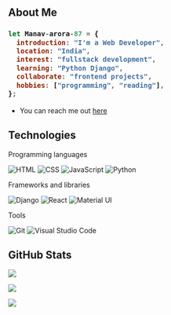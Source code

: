<!-- <img src="./assets/Hello.gif" width="100%"> -->

<br>

<!-- <p align="center">
  <a href='https://hashnode.com/@arshWebDev' target="_blank" rel="noreferrer">
    <img src="https://img.shields.io/badge/-hashnode-blue?style=for-the-badge&logo=hashnode" />
  </a>
  <a href='https://twitter.com/arshWebDev' target="_blank" rel="noreferrer">
    <img src="https://img.shields.io/badge/-twitter-white?style=for-the-badge&logo=twitter" />
  </a>
</p> -->
<!-- 
<p align="center">
  <a href="https://www.twitter.com/arshWebDev" target="_blank" rel="noreferrer">
    <img src="https://img.shields.io/twitter/follow/arshWebDev?logo=twitter&style=for-the-badge&color=3382ed&labelColor=0d1117" />
  </a>
  <a href="https://www.github.com/arshWebDev" target="_blank" rel="noreferrer">
    <img src="https://img.shields.io/github/followers/arshWebDev?logo=github&style=for-the-badge&color=3382ed&labelColor=0d1117" />
  </a>
</p> -->


## About Me

<h3>

```js
let Manav-arora-87 = {
  introduction: "I'm a Web Developer",
  location: "India",
  interest: "fullstack development",
  learning: "Python Django",
  collaborate: "frontend projects",
  hobbies: ["programming", "reading"],
};
```

</h3>

- You can reach me out [here][bio.link]

## Technologies

Programming languages

<p>
  <img alt="HTML" src="https://img.shields.io/badge/HTML-E34F26.svg?logo=html5&logoColor=white">
  <img alt="CSS" src="https://img.shields.io/badge/CSS-1572B6.svg?logo=css3&logoColor=white">
  <img alt="JavaScript" src="https://img.shields.io/badge/JavaScript-fcdc00.svg?logo=javascript&logoColor=black">
  <img alt="Python" src="https://img.shields.io/badge/Python-007ACC.svg?logo=python&logoColor=white">
</p>

Frameworks and libraries

<p>
  <img alt="Django" src="https://img.shields.io/badge/Django-38bdf8.svg?logo=django&logoColor=white">
  <img alt="React" src="https://img.shields.io/badge/React-20232a.svg?logo=react&logoColor=%2361DAFB">
  <!-- <img alt="Next.js" src="https://img.shields.io/badge/Next.js-20232a.svg?logo=nextdotjs"/> -->
  <img alt="Material UI" src="https://img.shields.io/badge/MUI-ffffff.svg?logo=mui&logoColor=007fff">  
  
</p>

Tools

<p>
  <img alt="Git" src="https://img.shields.io/badge/Git-F05033.svg?logo=git&logoColor=white">
  <img alt="Visual Studio Code" src="https://img.shields.io/badge/Visual%20Studio%20Code-0078d7.svg?logo=visual-studio-code&logoColor=white">
  <!-- <img alt="Vivaldi" src="https://img.shields.io/badge/-Vivaldi-df3535?logo=vivaldi&logoColor=white"> -->
</p>

## GitHub Stats

[![](https://github-readme-stats.vercel.app/api?username=Manav-arora-87&show_icons=true&count_private=true&theme=github_dark&hide_border=true)][github]

[![](https://github-readme-streak-stats.herokuapp.com?user=Manav-arora-87&theme=github-dark-blue&hide_border=true&date_format=M%20j%5B%2C%20Y%5D)][github]

[![](https://activity-graph.herokuapp.com/graph?username=Manav-arora-87&bg_color=0d1117&color=bdcbd3&line=1f6fea&point=5f6063&hide_border=true)][github]

[mail]: mailto:aroramanav887@gmail.com
[github]: https://github.com/Manav-arora-87
[githubfollowers]: https://github.com/Manav-arora-87?tab=followers
<!-- [twitter]: https://twitter.com/arshWebDev -->
<!-- [twitterfollowers]: https://twitter.com/arshWebDev/followers -->
<!-- [hashnode]: https://hashnode.com/@arshWebDev -->
[bio.link]: https://linktr.ee/manavarora24
